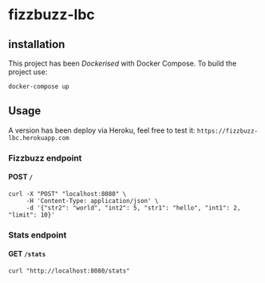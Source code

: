 # fizzbuzz-lbc

## installation

This project has been *Dockerised* with Docker Compose. To build the project use:

```
docker-compose up
```

## Usage
A version has been deploy via Heroku, feel free to test it:
`https://fizzbuzz-lbc.herokuapp.com`

### Fizzbuzz endpoint

#### POST `/`
```
curl -X "POST" "localhost:8080" \
     -H 'Content-Type: application/json' \
     -d '{"str2": "world", "int2": 5, "str1": "hello", "int1": 2, "limit": 10}'
```

### Stats endpoint
#### GET `/stats`
```
curl "http://localhost:8080/stats"
```
